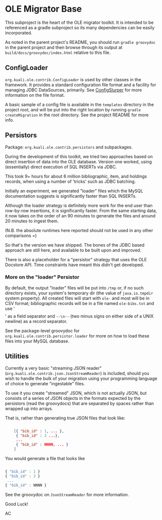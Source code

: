 # OLE Migrator Base

This subproject is the heart of the OLE migrator toolkit.  It is intended to be referenced as a gradle subproject so its many dependencies can be easily
incorporated.

As noted in the parent project's README, you should run `gradle groovydoc` in
the parent project and then browse through its output at 
`build/docs/groovydoc/index.html` relative to this file.

## ConfigLoader

`org.kuali.ole.contrib.ConfigLoader` is used by other classes in the framework.
It provides a standard configuration file format and a facility for managing
JDBC DataSources, primarily.  See
[ConfigSlurper](http://groovy.codehaus.org/ConfigSlurper) for more information
on the file format.

A basic sample of a config file is available in the `templates` directory in
the project root, and will be put into the right location by running `gradle
createMigration` in the root directory.  See the project README for more info.

## Persistors

Package: `org.kuali.ole.contrib.persistors` and subpackages.

During the development of this toolkit, we tried two approaches based on direct
insertion of data into the OLE database.  Version one worked, using
(essentially) direct execution of SQL INSERTs via JDBC.

This took 9+ hours for about 6 million bibliographic, item, and holdings
records, when using a number of 'tricks' such as JDBC batching.  

Initially an experiment, we generated "loader" files which
the MySQL documentation suggests is significantly faster than SQL INSERTs.

Although the loader strategy is definitely more work for the end user than
row-by-row insertions, it is significantly faster.  From the same starting
data, it now takes on the order of an 90 minutes to generate the files and
around 20 minutes to ingest them.  

(N.B. the absolute runtimes here reported should not be used in any other
comparisons =)

So that's the version we have shipped.  The bones of the JDBC based
approach are still here, and available to be built upon and improved.

There is also a placeholder for a "persistor" strategy that uses the OLE
Docstore API.  Time constraints have meant this didn't get developed.

### More on the "loader" Persistor

By default, the output "loader" files will be put into `/tmp` or, if no such
directory exists, your system's temporary dir (the value of `java.io.tmpdir`
system property).  All created files will start with `ole-` and most will be in
CSV format; bibliographic records will be in a file named `ole-bibs.txt` and use
'$$$$' as a field separator and `--\n--` (two minus signs on either side of a
UNIX newline) as a record separator.  
 
See the package-level groovydoc for `org.kuali.ole.contrib.persistor.loader`
for more on how to load these files into your MySQL database.

## Utilities

Currently a very basic "streaming JSON reader"
(`org.kuali.ole.contrib.json.JsonStreamReader`) is included, should you wish to
handle the bulk of your migration using your programming language of choice to
generate "ingestable" files.

To use it you create "streamed" JSON, which is not actually
JSON, but consists of a series of JSON objects in the formats expected
by the persistors (read the groovydocs) that are separated by spaces
rather than wrapped up into arrays.

That is, rather than generating true JSON files that look like:

```JSON

    [{ "bib_id" : 1, ... },
     { "bib_id" : 2 ...},
     ...
     { "bib_id" : NNNN, ... }
    ]
```

You would generate a file that looks like

```Javascript

{ "bib_id" : 1 }
{ "bib_id" : 2 }
 ...
{ "bib_id" : NNNN }

```

See the groovydoc on `JsonStreamReader` for more information.

Good Luck!

AC
